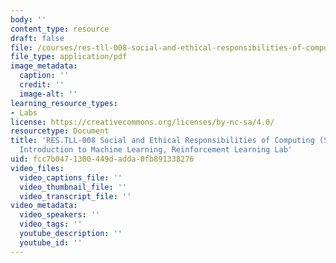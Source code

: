 ```yaml
---
body: ''
content_type: resource
draft: false
file: /courses/res-tll-008-social-and-ethical-responsibilities-of-computing-serc/mitres-tll008s23_6039_reinforcement.pdf
file_type: application/pdf
image_metadata:
  caption: ''
  credit: ''
  image-alt: ''
learning_resource_types:
- Labs
license: https://creativecommons.org/licenses/by-nc-sa/4.0/
resourcetype: Document
title: 'RES.TLL-008 Social and Ethical Responsibilities of Computing (SERC), 6.390:
  Introduction to Machine Learning, Reinforcement Learning Lab'
uid: fcc7b047-1300-449d-adda-0fb891338276
video_files:
  video_captions_file: ''
  video_thumbnail_file: ''
  video_transcript_file: ''
video_metadata:
  video_speakers: ''
  video_tags: ''
  youtube_description: ''
  youtube_id: ''
---
```

